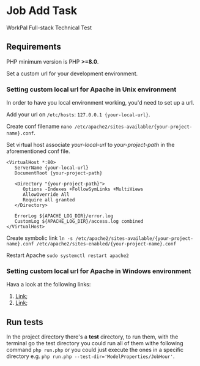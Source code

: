# Job Add Task
WorkPal Full-stack Technical Test

## Requirements
PHP minimum version is PHP **>=8.0**.

Set a custom url for your development environment.

### Setting custom local url for Apache in Unix environment
In order to have you local environment working, you'd need to set up a url.

Add your url on `/etc/hosts`: `127.0.0.1 {your-local-url}`.

Create conf filename `nano /etc/apache2/sites-available/{your-project-name}.conf`.

Set virtual host associate *your-local-url* to *your-project-path* in the aforementioned conf file.
```
<VirtualHost *:80>
   ServerName {your-local-url}
   DocumentRoot {your-project-path}

   <Directory "{your-project-path}">
      Options -Indexes +FollowSymLinks +MultiViews
      AllowOverride All
      Require all granted
   </Directory>

   ErrorLog ${APACHE_LOG_DIR}/error.log
   CustomLog ${APACHE_LOG_DIR}/access.log combined
</VirtualHost>
```

Create symbolic link
`ln -s /etc/apache2/sites-available/{your-project-name}.conf /etc/apache2/sites-enabled/{your-project-name}.conf`

Restart Apache
`sudo systemctl restart apache2`

### Setting custom local url for Apache in Windows environment
Hava a look at the following links:
1. [Link](https://www.cloudways.com/blog/configure-virtual-host-on-windows-10-for-wordpress/);
2. [Link](https://stackoverflow.com/questions/2658173/set-up-apache-virtualhost-on-windows);

## Run tests
In the project directory there's a **test** directory, to run them, with the terminal go the test directory
you could run all of them withe following command `php run.php` or you could just execute the ones in a specific directory
e.g. `php run.php --test-dir='ModelProperties/JobHour'`.